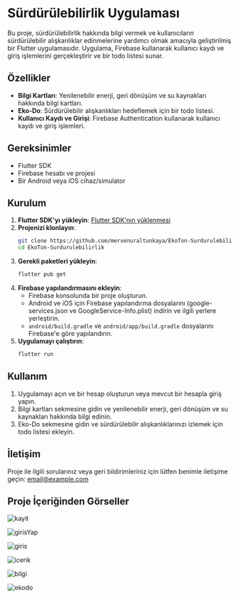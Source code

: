 # Sürdürülebilirlik Uygulaması

Bu proje, sürdürülebilirlik hakkında bilgi vermek ve kullanıcıların sürdürülebilir alışkanlıklar edinmelerine yardımcı olmak amacıyla geliştirilmiş bir Flutter uygulamasıdır. Uygulama, Firebase kullanarak kullanıcı kaydı ve giriş işlemlerini gerçekleştirir ve bir todo listesi sunar.

## Özellikler

- **Bilgi Kartları**: Yenilenebilir enerji, geri dönüşüm ve su kaynakları hakkında bilgi kartları.
- **Eko-Do**: Sürdürülebilir alışkanlıkları hedeflemek için bir todo listesi.
- **Kullanıcı Kaydı ve Girişi**: Firebase Authentication kullanarak kullanıcı kaydı ve giriş işlemleri.

## Gereksinimler

- Flutter SDK
- Firebase hesabı ve projesi
- Bir Android veya iOS cihaz/simulator

## Kurulum

1. **Flutter SDK'yı yükleyin**: [Flutter SDK'nın yüklenmesi](https://flutter.dev/docs/get-started/install)
2. **Projenizi klonlayın**:
    ```sh
    git clone https://github.com/mervenuraltunkaya/EkoTon-Surdurulebilirlik.git
    cd EkoTon-Surdurulebilirlik
    ```
3. **Gerekli paketleri yükleyin**:
    ```sh
    flutter pub get
    ```
4. **Firebase yapılandırmasını ekleyin**:
    - Firebase konsolunda bir proje oluşturun.
    - Android ve iOS için Firebase yapılandırma dosyalarını (google-services.json ve GoogleService-Info.plist) indirin ve ilgili yerlere yerleştirin.
    - `android/build.gradle` ve `android/app/build.gradle` dosyalarını Firebase'e göre yapılandırın.
5. **Uygulamayı çalıştırın**:
    ```sh
    flutter run
    ```

## Kullanım

1. Uygulamayı açın ve bir hesap oluşturun veya mevcut bir hesapla giriş yapın.
2. Bilgi kartları sekmesine gidin ve yenilenebilir enerji, geri dönüşüm ve su kaynakları hakkında bilgi edinin.
3. Eko-Do sekmesine gidin ve sürdürülebilir alışkanlıklarınızı izlemek için todo listesi ekleyin.


## İletişim

Proje ile ilgili sorularınız veya geri bildirimleriniz için lütfen benimle iletişime geçin: [email@example.com](mailto:mervenuraltunkaya1@gmail.com)


## Proje İçeriğinden Görseller

![kayit](assets/images/kayit.png)

![girisYap](assets/images/girisYap.png)

![giris](assets/images/giris.png)

![icerik](assets/images/icerik.png)

![bilgi](assets/images/bilgi_kart.png)

![ekodo](assets/images/ekodo.png)
